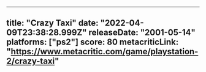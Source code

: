 
---
title: "Crazy Taxi"
date: "2022-04-09T23:38:28.999Z"
releaseDate: "2001-05-14"
platforms: ["ps2"]
score: 80
metacriticLink: "https://www.metacritic.com/game/playstation-2/crazy-taxi"
---
